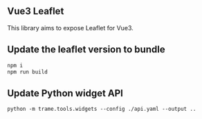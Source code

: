 ## Vue3 Leaflet

This library aims to expose Leaflet for Vue3.

## Update the leaflet version to bundle

```bash
npm i
npm run build
```

## Update Python widget API

```
python -m trame.tools.widgets --config ./api.yaml --output ..
```
